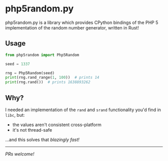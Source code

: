 
# php5random.py

php5random.py is a library which provides CPython bindings of the PHP 5 implementation of the random number generator, written in Rust!

## Usage

```python
from php5random import Php5Random

seed = 1337

rng = Php5Random(seed)
print(rng.rand_range(1, 100))  # prints 14
print(rng.rand())  # prints 1638893262
```

## Why?

I needed an implementation of the `rand` and `srand` functionality you'd find in `libc`, but:

- the values aren't consistent cross-platform
- it's not thread-safe

...and this solves that *blazingly fast!*

---

*PRs welcome!*
